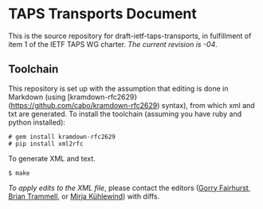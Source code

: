 # TAPS Transports Document

This is the source repository for draft-ietf-taps-transports, in fulfillment of item 1 of the IETF TAPS WG charter. *The current revision is -04*.

## Toolchain

This repository is set up with the assumption that editing is done in Markdown (using [kramdown-rfc2629}(https://github.com/cabo/kramdown-rfc2629) syntax), from which xml and txt are generated. To install the toolchain (assuming you have ruby and python installed):

```
# gem install kramdown-rfc2629
# pip install xml2rfc
```

To generate XML and text.

```
$ make
```


*To apply edits to the XML file*, please contact the editors ([Gorry Fairhurst](mailto:gorry@erg.abdn.ac.uk), [Brian Trammell](mailto:ietf@trammell.ch), or [Mirja Kühlewind](mailto:mirjak@tik.ee.ethz.ch)) with diffs.
